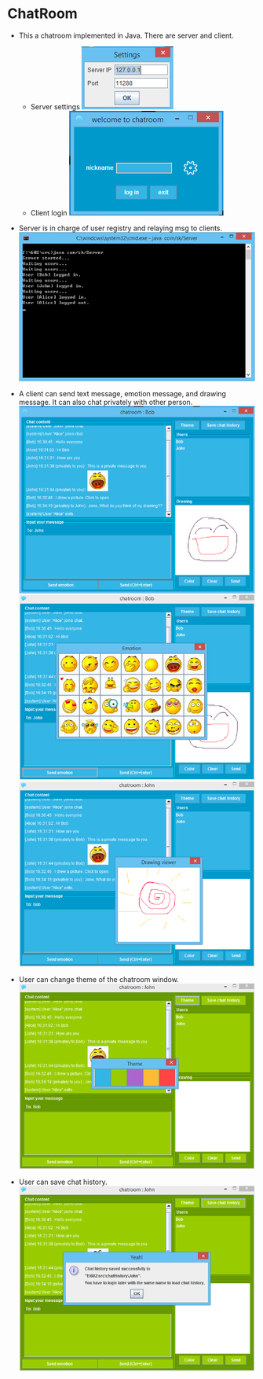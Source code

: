 # ChatRoom

- This a chatroom implemented in Java. There are server and client. 
  - Server settings
![server settings](/screenshots/settings.png?raw=true)
  - Client login
![login](/screenshots/login.png?raw=true)

- Server is in charge of user registry and relaying msg to clients.
![server](/screenshots/server.png?raw=true)


- A client can send text message, emotion message, and drawing message. It can also chat privately with other person.
![chat](/screenshots/chat1.png?raw=true)
![emotion](/screenshots/emotion.png?raw=true)
![drawing](/screenshots/drawing.viewer.png?raw=true)

- User can change theme of the chatroom window.
![theme changer](/screenshots/Theme.changer.png?raw=true)

- User can save chat history.
![chat history](/screenshots/chat.history.png?raw=true)





